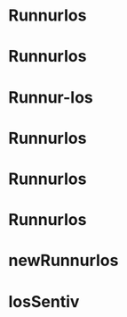 # RunnurIos
# RunnurIos
# Runnur-Ios
# RunnurIos
# RunnurIos
# RunnurIos
# newRunnurIos
# IosSentiv
